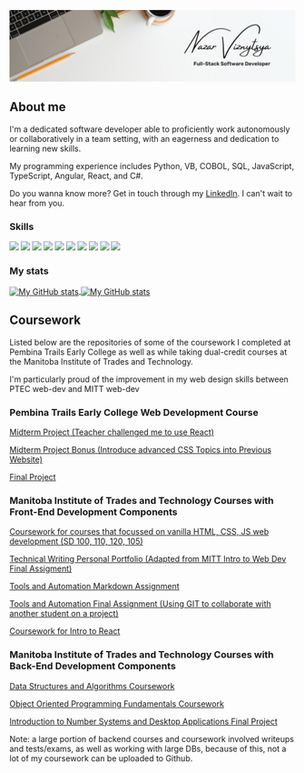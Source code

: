 ![Old school tech](assets/new.jpg "Old school tech")

## About me

I'm a dedicated software developer able to proficiently work autonomously or collaboratively in a team setting, with an eagerness and dedication to learning new skills.

My programming experience includes Python, VB, COBOL, SQL, JavaScript, TypeScript, Angular, React, and
C#. 

Do you wanna know more? Get in touch through my [LinkedIn](https://www.linkedin.com/in/nazar-viznytsya). I can't wait to hear from you.

### Skills

![](https://img.shields.io/badge/code-python-informational?style=for-the-badge&logo=python&logoColor=white&color=fd9b2e)
![](https://img.shields.io/badge/code-javascript-informational?style=for-the-badge&logo=javascript&logoColor=white&color=fd9b2e)
![](https://img.shields.io/badge/code-typescript-informational?style=for-the-badge&logo=typescript&logoColor=white&color=fd9b2e)
![](https://img.shields.io/badge/code-react-informational?style=for-the-badge&logo=react&logoColor=white&color=fd9b2e)
![](https://img.shields.io/badge/code-COBOL-informational?style=for-the-badge&logo=Windows%20Terminal&logoColor=white&color=fd9b2e)
![](https://img.shields.io/badge/code-VB-informational?style=for-the-badge&logo=.net&logoColor=white&color=fd9b2e)
![](https://img.shields.io/badge/code-c%23-informational?style=for-the-badge&logo=csharp&logoColor=white&color=fd9b2e)
![](https://img.shields.io/badge/web-html-informational?style=for-the-badge&logo=html5&logoColor=white&color=fd9b2e)
![](https://img.shields.io/badge/web-css-informational?style=for-the-badge&logo=css3&logoColor=white&color=fd9b2e)
![](https://img.shields.io/badge/db-sql-informational?style=for-the-badge&logo=sql&logoColor=white&color=fd9b2e)

### My stats

<a href="https://github.com/Nazarchamp">
  <img height="205px" align="center" src="https://github-readme-stats.vercel.app/api?username=Nazarchamp&theme=slateorange&show_icons=true&color=fd9b2e&rank_icon=github&include_all_commits=true" alt="My GitHub stats" />
</a>
<a href="https://github.com/Nazarchamp">
  <img align="center" src="https://github-readme-stats.vercel.app/api/top-langs/?username=Nazarchamp&theme=slateorange&hide=Ruby&show_icons=true&langs_count=3" alt="My 
  GitHub stats"/>
</a>

## Coursework
Listed below are the repositories of some of the coursework I completed at Pembina Trails Early College as well as while taking dual-credit courses at the Manitoba Institute of Trades and Technology.

I'm particularly proud of the improvement in my web design skills between PTEC web-dev and MITT web-dev
### Pembina Trails Early College Web Development Course
[Midterm Project (Teacher challenged me to use React)](https://github.com/Nazarchamp/React-Project)

[Midterm Project Bonus (Introduce advanced CSS Topics into Previous Website)](https://github.com/Nazarchamp/CSS-Bonus-Mark-Project-Incorporated-Into-React)

[Final Project](https://github.com/Nazarchamp/Final-Project)

### Manitoba Institute of Trades and Technology Courses with Front-End Development Components
[Coursework for courses that focussed on vanilla HTML, CSS, JS web development (SD 100, 110, 120, 105)](https://github.com/Nazarchamp/Nazarchamp.github.io)

[Technical Writing Personal Portfolio (Adapted from MITT Intro to Web Dev Final Assigment)](https://github.com/Nazarchamp/Personal-Portfolio)

[Tools and Automation Markdown Assignment](https://github.com/Nazarchamp/Dialog-Tutorial)

[Tools and Automation Final Assignment (Using GIT to collaborate with another student on a project)](https://github.com/Nazarchamp/Final-Tools-and-Automation)

[Coursework for Intro to React](https://github.com/Nazarchamp/MITT-Intro-To-React)

### Manitoba Institute of Trades and Technology Courses with Back-End Development Components
[Data Structures and Algorithms Coursework](https://github.com/Nazarchamp/MITT-Data-Structures-And-Algorithms)

[Object Oriented Programming Fundamentals Coursework](https://github.com/Nazarchamp/MITT-Object-Oriented-Programming-Fundamentals)

[Introduction to Number Systems and Desktop Applications Final Project](https://github.com/Nazarchamp/MITT-Number-Systems-And-Desktop-Apps-Final)

Note: a large portion of backend courses and coursework involved writeups and tests/exams, as well as working with large DBs, because of this, not a lot of my coursework can be uploaded to Github.
